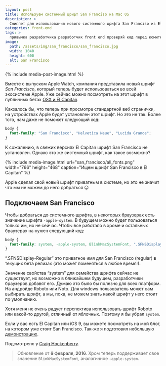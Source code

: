```yaml
---
layout: post
title: Используем системный шрифт San Franciso на Mac OS
description: >
  Сниппет для использования нового системного шрифта San Franciso из El Capitan и IOS 9.
categories: front-end
tags: >
  привычка разработчика разработчик front end проверяй код перед комитом программиста
image:
  path: /assets/img/san_francisco/san_francisco.jpg
  width: 1040
  height: 600
  alt: San Francisco
---
```


{% include media-post-image.html %}

Вместе с выпуском Apple Watch, компания представила новый шрифт <em>San Francisco</em>, который теперь будет использоваться во всей экосистеме Apple. Уже сейчас можно посмотреть на этот шрифт в публичных бетах <a href="/blog/review_ios9_and_osx_el_capitan/">OSX и El Capitan</a>.



Какзалось бы, что теперь при просмотре стандартной веб странички, на устройствах Apple будет установлен этот шрифт. Но это не так. Более того, нам даже не поможет следующий код:

~~~css
body {
  font-family: "San Francisco", "Helvetica Neue", "Lucida Grande";
}
~~~

К сожалению, в свежих версиях El Capitan шрифт San Francisco не установлен. Однако это же системный шрифт, как такое возможно?

{%
	include media-image.html
	url="san_francisco/all_fonts.png"
	width="766"
	height="468"
	caption="Ищем шрифт San Francisco в El Capitan"
%}

Apple сделал свой новый шрифт приватным в системе, но это не значит что мы не можем до него добраться 😉

## Подключаем San Francisco

Чтобы добраться до системного шрифта, в некоторых браузерах есть значение шрифта `-apple-system`. В будущем можно будет пользоваться только им, но не сейчас. Чтобы все работало в хроме и остальных браузерах на нужен следующий код:

~~~css
body {
  font-family: system, -apple-system, BlinkMacSystemFont, ".SFNSDisplay-Regular", "Helvetica Neue", "Lucida Grande";
}
~~~

“.SFNSDisplay-Regular” это приватное имя для San Francisco (regular) в текущих бета релизах (это может поменяться в любое время!).

Значение свойства “system” для семейства шрифта сейчас не существует, но возможно в ближайшем будущем, разработчики браузеров добавят его. Думаю это было бы полезно для всех платформ. На андройде Roboto или Noto. Для windows пользователь может сам выбирать шрифт, а мы, пока, не можем знать какой шрифт у него стоит по умолчанию.

Хотя меня не очень радует перспектива использовать шрифт Roboto или какой-то другой, отличный от яблочных. Поэтому я бы убрал `system`.

Если у вас есть El Capitan или iOS 9, вы можете посмотреть на мой блог, на котором уже стоит San Francisco. Так-же я подготовил небольшую [демонстрацию](https://codepen.io/ymatuhin/pen/MoLWLv?editors=1100#0).

Подсмотрено у [Craig Hockenberry](http://furbo.org/2015/07/09/i-left-my-system-fonts-in-san-francisco/).

> Обновление от **6 февраля, 2016**.
> Хром теперь поддерживает свое значение `BlinkMacSystemFont`, аналогичное `-apple-system`.
